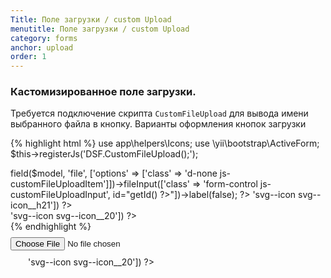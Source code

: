 ```yaml
---
Title: Поле загрузки / custom Upload
menutitle: Поле загрузки / custom Upload
category: forms
anchor: upload
order: 1
---
```


### Кастомизированное поле загрузки.
Требуется подключение скрипта `CustomFileUpload` для вывода имени выбранного файла в кнопку.
Варианты оформления кнопок загрузки 

{% highlight html %}
use app\helpers\Icons;
use \yii\bootstrap\ActiveForm;
$this->registerJs('DSF.CustomFileUpload();');
<div class="js-customFileUploadItem">
  <?= $form->field($model, 'file', ['options' => ['class' => 'd-none js-customFileUploadItem']])->fileInput(['class' => 'form-control js-customFileUploadInput', id="<?= $this->getId() ?>"])->label(false); ?>
  <label class="btn-download btn-download__large w-100p" for="<?= $this->getId() ?>">
    <span class="btn-download_inner">
      <?= Icons::wrapper('bicolors-doc__24vb', ['class' => 'svg--icon svg--icon__h21']) ?>
      <span class="btn-text"><?= Yii::t('app', 'Добавить файл') ?></span>
    </span>
  </label>
    <div class="d-flex align-center gap-5 pt-5 pb-5 d-none js-fileUploadLabel">
      <?= Icons::wrapper('bicolors-doc__24vb', ['class' => 'svg--icon svg--icon__20']) ?>
    <div class="js-fileUploadLabelText"></div>
  </div>
  <div class="fz11 text-grey4 mt-10">
    <?= Yii::t('app', 'Типы файлов *.pdf, *.doc, *.docx, *.jpg, *.jpeg, *.png, *.xls, *.xlsx, *.zip, *.rar, *.odd, *.txt. Макс. размер 80 Mb') ?>
  </div>
</div>
{% endhighlight %}

<div class="bs-docs-example">
  <div class="js-customFileUploadItem">
    <input type="file" class="form-control js-customFileUploadInput d-none" id="getId">
    <label class="btn-download btn-download__large" for="getId">
      <span class="btn-download_inner">
        <span class="svg--icon svg--icon__24vb svg--icon__h21">
          <svg class="bicolors-doc__24vb" width="24" height="24"><use xlink:href="//dsf-common-ui/dist/sprite.symbol.svg#bicolors-doc__24vb"></use></svg>
        </span>
        <span class="btn-text"><?= Yii::t('app', 'Добавить файл') ?></span>
      </span>
    </label>
    <div class="d-flex align-center gap-5 pt-5 pb-5 d-none js-fileUploadLabel">
      <span class="svg--icon svg--icon__24vb svg--icon__20 ">
        <svg class="bicolors-doc__24vb" width="24" height="24"><use xlink:href="//dsf-common-ui/dist/sprite.symbol.svg#bicolors-doc__24vb"></use></svg>
      </span>
      <?= Icons::wrapper('bicolors-doc__24vb', ['class' => 'svg--icon svg--icon__20']) ?>
      <div class="js-fileUploadLabelText"></div>
    </div>
    <div class="fz11 text-grey4 mt-10">
      <?= Yii::t('app', 'Типы файлов *.pdf, *.doc, *.docx, *.jpg, *.jpeg, *.png, *.xls, *.xlsx, *.zip, *.rar, *.odd, *.txt. Макс. размер 80 Mb') ?>
    </div>
  </div>
</div>